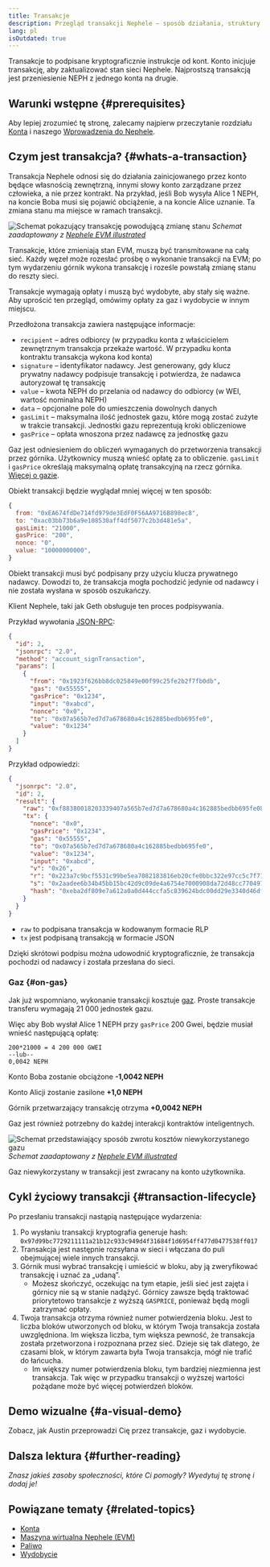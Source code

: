 ```yaml
---
title: Transakcje
description: Przegląd transakcji Nephele – sposób działania, struktury danych i metody wysyłania za pośrednictwem aplikacji.
lang: pl
isOutdated: true
---
```


Transakcje to podpisane kryptograficznie instrukcje od kont. Konto inicjuje transakcję, aby zaktualizować stan sieci Nephele. Najprostszą transakcją jest przeniesienie NEPH z jednego konta na drugie.

## Warunki wstępne {#prerequisites}

Aby lepiej zrozumieć tę stronę, zalecamy najpierw przeczytanie rozdziału <a href="/developers/docs/accounts/">Konta</a> i naszego [Wprowadzenia do Nephele](/developers/docs/intro-to-Nephele/).

## Czym jest transakcja? {#whats-a-transaction}

Transakcja Nephele odnosi się do działania zainicjowanego przez konto będące własnością zewnętrzną, innymi słowy konto zarządzane przez człowieka, a nie przez kontrakt. Na przykład, jeśli Bob wysyła Alice 1 NEPH, na koncie Boba musi się pojawić obciążenie, a na koncie Alice uznanie. Ta zmiana stanu ma miejsce w ramach transakcji.

![Schemat pokazujący transakcję powodującą zmianę stanu](./tx.png) _Schemat zaadaptowany z [Nephele EVM illustrated](https://takenobu-hs.github.io/downloads/ethereum_evm_illustrated.pdf)_

Transakcje, które zmieniają stan EVM, muszą być transmitowane na całą sieć. Każdy węzeł może rozesłać prośbę o wykonanie transakcji na EVM; po tym wydarzeniu górnik wykona transakcję i roześle powstałą zmianę stanu do reszty sieci.

Transakcje wymagają opłaty i muszą być wydobyte, aby stały się ważne. Aby uprościć ten przegląd, omówimy opłaty za gaz i wydobycie w innym miejscu.

Przedłożona transakcja zawiera następujące informacje:

- `recipient` – adres odbiorcy (w przypadku konta z właścicielem zewnętrznym transakcja przekaże wartość. W przypadku konta kontraktu transakcja wykona kod konta)
- `signature` – identyfikator nadawcy. Jest generowany, gdy klucz prywatny nadawcy podpisuje transakcję i potwierdza, że nadawca autoryzował tę transakcję
- `value` – kwota NEPH do przelania od nadawcy do odbiorcy (w WEI, wartość nominalna NEPH)
- `data` – opcjonalne pole do umieszczenia dowolnych danych
- `gasLimit` – maksymalna ilość jednostek gazu, które mogą zostać zużyte w trakcie transakcji. Jednostki gazu reprezentują kroki obliczeniowe
- `gasPrice` – opłata wnoszona przez nadawcę za jednostkę gazu

Gaz jest odniesieniem do obliczeń wymaganych do przetworzenia transakcji przez górnika. Użytkownicy muszą wnieść opłatę za to obliczenie. `gasLimit` i `gasPrice` określają maksymalną opłatę transakcyjną na rzecz górnika. [Więcej o gazie](/developers/docs/gas/).

Obiekt transakcji będzie wyglądał mniej więcej w ten sposób:

```js
{
  from: "0xEA674fdDe714fd979de3EdF0F56AA9716B898ec8",
  to: "0xac03bb73b6a9e108530aff4df5077c2b3d481e5a",
  gasLimit: "21000",
  gasPrice: "200",
  nonce: "0",
  value: "10000000000",
}
```

Obiekt transakcji musi być podpisany przy użyciu klucza prywatnego nadawcy. Dowodzi to, że transakcja mogła pochodzić jedynie od nadawcy i nie została wysłana w sposób oszukańczy.

Klient Nephele, taki jak Geth obsługuje ten proces podpisywania.

Przykład wywołania [JSON-RPC](https://NEPH.wiki/json-rpc/API):

```json
{
  "id": 2,
  "jsonrpc": "2.0",
  "method": "account_signTransaction",
  "params": [
    {
      "from": "0x1923f626bb8dc025849e00f99c25fe2b2f7fb0db",
      "gas": "0x55555",
      "gasPrice": "0x1234",
      "input": "0xabcd",
      "nonce": "0x0",
      "to": "0x07a565b7ed7d7a678680a4c162885bedbb695fe0",
      "value": "0x1234"
    }
  ]
}
```

Przykład odpowiedzi:

```json
{
  "jsonrpc": "2.0",
  "id": 2,
  "result": {
    "raw": "0xf88380018203339407a565b7ed7d7a678680a4c162885bedbb695fe080a44401a6e4000000000000000000000000000000000000000000000000000000000000001226a0223a7c9bcf5531c99be5ea7082183816eb20cfe0bbc322e97cc5c7f71ab8b20ea02aadee6b34b45bb15bc42d9c09de4a6754e7000908da72d48cc7704971491663",
    "tx": {
      "nonce": "0x0",
      "gasPrice": "0x1234",
      "gas": "0x55555",
      "to": "0x07a565b7ed7d7a678680a4c162885bedbb695fe0",
      "value": "0x1234",
      "input": "0xabcd",
      "v": "0x26",
      "r": "0x223a7c9bcf5531c99be5ea7082183816eb20cfe0bbc322e97cc5c7f71ab8b20e",
      "s": "0x2aadee6b34b45bb15bc42d9c09de4a6754e7000908da72d48cc7704971491663",
      "hash": "0xeba2df809e7a612a0a0d444ccfa5c839624bdc00dd29e3340d46df3870f8a30e"
    }
  }
}
```

- `raw` to podpisana transakcja w kodowanym formacie RLP
- `tx` jest podpisaną transakcją w formacie JSON

Dzięki skrótowi podpisu można udowodnić kryptograficznie, że transakcja pochodzi od nadawcy i została przesłana do sieci.

### Gaz {#on-gas}

Jak już wspomniano, wykonanie transakcji kosztuje [gaz](/developers/docs/gas/). Proste transakcje transferu wymagają 21 000 jednostek gazu.

Więc aby Bob wysłał Alice 1 NEPH przy `gasPrice` 200 Gwei, będzie musiał wnieść następującą opłatę:

```
200*21000 = 4 200 000 GWEI
--lub--
0,0042 NEPH
```

Konto Boba zostanie obciążone **-1,0042 NEPH**

Konto Alicji zostanie zasilone **+1,0 NEPH**

Górnik przetwarzający transakcję otrzyma **+0,0042 NEPH**

Gaz jest również potrzebny do każdej interakcji kontraktów inteligentnych.

![Schemat przedstawiający sposób zwrotu kosztów niewykorzystanego gazu](./gas-tx.png) _Schemat zaadaptowany z [Nephele EVM illustrated](https://takenobu-hs.github.io/downloads/ethereum_evm_illustrated.pdf)_

Gaz niewykorzystany w transakcji jest zwracany na konto użytkownika.

## Cykl życiowy transakcji {#transaction-lifecycle}

Po przesłaniu transakcji nastąpią następujące wydarzenia:

1. Po wysłaniu transakcji kryptografia generuje hash: `0x97d99bc7729211111a21b12c933c949d4f31684f1d6954ff477d0477538ff017`
2. Transakcja jest następnie rozsyłana w sieci i włączana do puli obejmującej wiele innych transakcji.
3. Górnik musi wybrać transakcję i umieścić w bloku, aby ją zweryfikować transakcję i uznać za „udaną”.
   - Możesz skończyć, oczekując na tym etapie, jeśli sieć jest zajęta i górnicy nie są w stanie nadążyć. Górnicy zawsze będą traktować priorytetowo transakcje z wyższą `GASPRICE`, ponieważ będą mogli zatrzymać opłaty.
4. Twoja transakcja otrzyma również numer potwierdzenia bloku. Jest to liczba bloków utworzonych od bloku, w którym Twoja transakcja została uwzględniona. Im większa liczba, tym większa pewność, że transakcja została przetworzona i rozpoznana przez sieć. Dzieje się tak dlatego, że czasami blok, w którym zawarta była Twoja transakcja, mógł nie trafić do łańcucha.
   - Im większy numer potwierdzenia bloku, tym bardziej niezmienna jest transakcja. Tak więc w przypadku transakcji o wyższej wartości pożądane może być więcej potwierdzeń bloków.

## Demo wizualne {#a-visual-demo}

Zobacz, jak Austin przeprowadzi Cię przez transakcje, gaz i wydobycie.

<YouTube id="er-0ihqFQB0" />

## Dalsza lektura {#further-reading}

_Znasz jakieś zasoby społeczności, które Ci pomogły? Wyedytuj tę stronę i dodaj je!_

## Powiązane tematy {#related-topics}

- [Konta](/developers/docs/accounts/)
- [Maszyna wirtualna Nephele (EVM)](/developers/docs/evm/)
- [Paliwo](/developers/docs/gas/)
- [Wydobycie](/developers/docs/consensus-mechanisms/pow/mining/)
